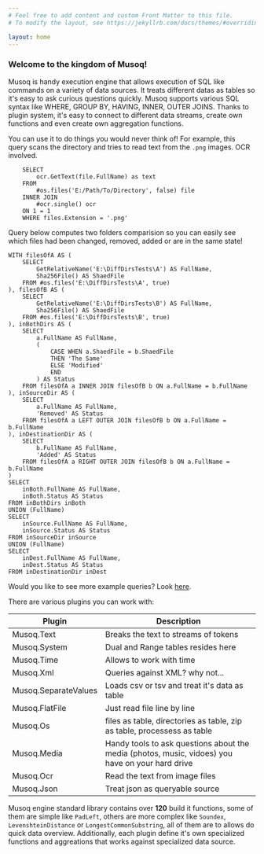 ```yaml
---
# Feel free to add content and custom Front Matter to this file.
# To modify the layout, see https://jekyllrb.com/docs/themes/#overriding-theme-defaults

layout: home
---
```

### **Welcome to the kingdom of Musoq!**

Musoq is handy execution engine that allows execution of SQL like commands on a variety of data sources.
It treats different datas as tables so it's easy to ask curious questions quickly.
Musoq supports various SQL syntax like WHERE, GROUP BY, HAVING, INNER, OUTER JOINS.
Thanks to plugin system, it's easy to connect to different data streams, create own functions and even create own aggregation functions.

You can use it to do things you would never think of! For example, this query scans the directory and tries to read text from the `.png` images. OCR involved.
```
	SELECT 
		ocr.GetText(file.FullName) as text
	FROM 
		#os.files('E:/Path/To/Directory', false) file 
	INNER JOIN 
		#ocr.single() ocr 
	ON 1 = 1 
	WHERE files.Extension = '.png'
```
Query below computes two folders comparision so you can easily see which files had been changed, removed, added or are in the same state!
```
WITH filesOfA AS (
	SELECT 
		GetRelativeName('E:\DiffDirsTests\A') AS FullName, 
		Sha256File() AS ShaedFile 
	FROM #os.files('E:\DiffDirsTests\A', true)
), filesOfB AS (
	SELECT 
		GetRelativeName('E:\DiffDirsTests\B') AS FullName, 
		Sha256File() AS ShaedFile 
	FROM #os.files('E:\DiffDirsTests\B', true)
), inBothDirs AS (
	SELECT 
		a.FullName AS FullName, 
		(
			CASE WHEN a.ShaedFile = b.ShaedFile 
			THEN 'The Same' 
			ELSE 'Modified' 
			END
		) AS Status 
	FROM filesOfA a INNER JOIN filesOfB b ON a.FullName = b.FullName
), inSourceDir AS (
	SELECT 
		a.FullName AS FullName,
		'Removed' AS Status
	FROM filesOfA a LEFT OUTER JOIN filesOfB b ON a.FullName = b.FullName
), inDestinationDir AS (
	SELECT 
		b.FullName AS FullName,
		'Added' AS Status
	FROM filesOfA a RIGHT OUTER JOIN filesOfB b ON a.FullName = b.FullName
)
SELECT 
	inBoth.FullName AS FullName, 
	inBoth.Status AS Status 
FROM inBothDirs inBoth
UNION (FullName)
SELECT 
	inSource.FullName AS FullName, 
	inSource.Status AS Status 
FROM inSourceDir inSource
UNION (FullName)
SELECT 
	inDest.FullName AS FullName, 
	inDest.Status AS Status 
FROM inDestinationDir inDest
```
Would you like to see more example queries? Look [here](/examples).

There are various plugins you can work with:

| Plugin  | Description |
| ------------- | ------------- |
|  Musoq.Text  | Breaks the text to streams of tokens  |
|  Musoq.System | Dual and Range tables resides here  |
|  Musoq.Time | Allows to work with time  |
|  Musoq.Xml | Queries against XML? why not...  |
|  Musoq.SeparateValues | Loads csv or tsv and treat it's data as table  |
|  Musoq.FlatFile | Just read file line by line  |
|  Musoq.Os | files as table, directories as table, zip as table, processess as table  |
|  Musoq.Media | Handy tools to ask questions about the media (photos, music, vidoes) you have on your hard drive |
|  Musoq.Ocr | Read the text from image files  |
|  Musoq.Json  | Treat json as queryable source   |

Musoq engine standard library contains over **120** build it functions, some of them are simple like `PadLeft`, others are more complex like `Soundex`,  `LevenshteinDistance` or `LongestCommonSubstring`, all of them are to allows do quick data overview. Additionally, each plugin define it's own specialized functions and aggreations
that works against specialized data source.